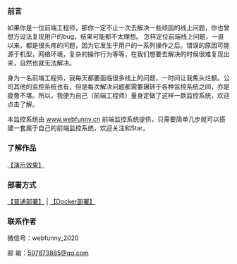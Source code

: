  ### 前言
   如果你是一位前端工程师，那你一定不止一次去解决一些顽固的线上问题，你也曾想方设法复现用户的bug，结果可能都不太理想。 怎样定位前端线上问题，一直以来，都是很头疼的问题，因为它发生于用户的一系列操作之后。错误的原因可能源于机型，网络环境，复杂的操作行为等等，在我们想要去解决的时候很难复现出来，自然也就无法解决。

   身为一名前端工程师，我每天都要面临很多线上的问题，一时间让我焦头烂额。公司其他的监控系统也有，但是每次解决问题都需要辗转于各种监控系统之间，亦是疲惫不堪。所以，我便为自己（前端工程师）量身定做了这样一款监控系统，欢迎点击了解。
   
   本监控系统由 www.webfunny.cn 前端监控系统提供，只需要简单几步就可以搭建一套属于自己的前端监控系统，欢迎关注和Star。
  
### 了解作品  
   [【演示效果】](http://www.webfunny.cn/demo/home.html)

### 部署方式

   [【普通部署】](https://github.com/a597873885/webfunny_monitor/blob/master/DES.md) | 
   [【Docker部署】](https://github.com/a597873885/webfunny_monitor/blob/master/DES_Docker.md)
   
### 联系作者
   微信号：webfunny_2020
   
   邮 箱：597873885@qq.com
   
